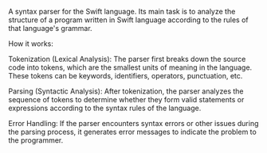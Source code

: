 A syntax parser for the Swift language.
Its main task is to analyze the structure of a program written in Swift language according to the rules of that language's grammar.

How it works:

  Tokenization (Lexical Analysis): The parser first breaks down the source code into tokens, which are the smallest units of meaning in the language. These tokens can be keywords, identifiers, operators, punctuation, etc.

  Parsing (Syntactic Analysis): After tokenization, the parser analyzes the sequence of tokens to determine whether they form valid statements or expressions according to the syntax rules of the language.

  Error Handling: If the parser encounters syntax errors or other issues during the parsing process, it generates error messages to indicate the problem to the programmer.

